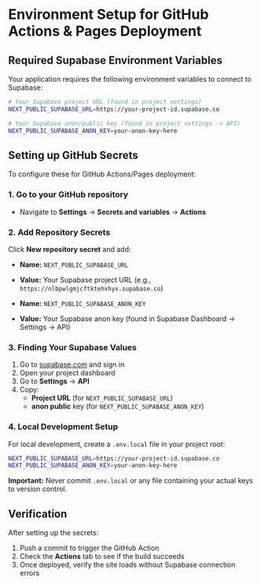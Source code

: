 # Environment Setup for GitHub Actions & Pages Deployment

## Required Supabase Environment Variables

Your application requires the following environment variables to connect to Supabase:

```bash
# Your Supabase project URL (found in project settings)
NEXT_PUBLIC_SUPABASE_URL=https://your-project-id.supabase.co

# Your Supabase anon/public key (found in project settings -> API)
NEXT_PUBLIC_SUPABASE_ANON_KEY=your-anon-key-here
```

## Setting up GitHub Secrets

To configure these for GitHub Actions/Pages deployment:

### 1. Go to your GitHub repository
- Navigate to **Settings** → **Secrets and variables** → **Actions**

### 2. Add Repository Secrets
Click **New repository secret** and add:

- **Name:** `NEXT_PUBLIC_SUPABASE_URL`
- **Value:** Your Supabase project URL (e.g., `https://nlbpwlgmjcftktehxhyv.supabase.co`)

- **Name:** `NEXT_PUBLIC_SUPABASE_ANON_KEY`  
- **Value:** Your Supabase anon key (found in Supabase Dashboard → Settings → API)

### 3. Finding Your Supabase Values

1. Go to [supabase.com](https://supabase.com) and sign in
2. Open your project dashboard
3. Go to **Settings** → **API**
4. Copy:
   - **Project URL** (for `NEXT_PUBLIC_SUPABASE_URL`)
   - **anon public** key (for `NEXT_PUBLIC_SUPABASE_ANON_KEY`)

### 4. Local Development Setup

For local development, create a `.env.local` file in your project root:

```bash
NEXT_PUBLIC_SUPABASE_URL=https://your-project-id.supabase.co
NEXT_PUBLIC_SUPABASE_ANON_KEY=your-anon-key-here
```

**Important:** Never commit `.env.local` or any file containing your actual keys to version control.

## Verification

After setting up the secrets:
1. Push a commit to trigger the GitHub Action
2. Check the **Actions** tab to see if the build succeeds
3. Once deployed, verify the site loads without Supabase connection errors 